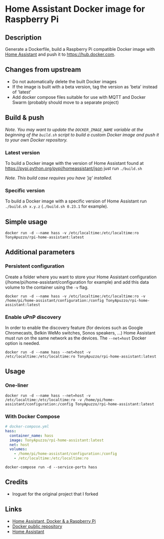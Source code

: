 # Home Assistant Docker image for Raspberry Pi

## Description
Generate a Dockerfile, build a Raspberry Pi compatible Docker image with [Home Assistant](https://home-assistant.io/) and push it to https://hub.docker.com.

## Changes from upstream
* Do not automatically delete the built Docker images
* If the image is built with a beta version, tag the version as 'beta' instead of 'latest'
* Add docker compose files suitable for use with MQTT and Docker Swarm (probably should move to a separate project)

## Build & push

*Note. You may want to update the `DOCKER_IMAGE_NAME` variable at the beginning of the `build.sh` script to build a custom Docker image and push it to your own Docker repository.*

### Latest version
To build a Docker image with the version of Home Assistant found at https://pypi.python.org/pypi/homeassistant/json just run `./build.sh`

*Note. This build case requires you have 'jq' installed.*

### Specific version
To build a Docker image with a specific version of Home Assistant run `./build.sh x.y.z` (`./build.sh 0.23.1` for example).

## Simple usage
`docker run -d --name hass -v /etc/localtime:/etc/localtime:ro TonyApuzzo/rpi-home-assistant:latest`

## Additional parameters
### Persistent configuration
Create a folder where you want to store your Home Assistant configuration (/home/pi/home-assistant/configuration for example) and add this data volume to the container using the `-v` flag.

`docker run -d --name hass -v /etc/localtime:/etc/localtime:ro -v /home/pi/home-assistant/configuration:/config TonyApuzzo/rpi-home-assistant:latest`

### Enable uPnP discovery
In order to enable the discovery feature (for devices such as Google Chromecasts, Belkin WeMo switches, Sonos speakers, ...) Home Assistant must run on the same network as the devices. The `--net=host` Docker option is needed.

`docker run -d --name hass --net=host -v /etc/localtime:/etc/localtime:ro TonyApuzzo/rpi-home-assistant:latest`

## Usage
### One-liner
`docker run -d --name hass --net=host -v /etc/localtime:/etc/localtime:ro -v /home/pi/home-assistant/configuration:/config TonyApuzzo/rpi-home-assistant:latest`

### With Docker Compose

```yml
# docker-compose.yml
hass:
  container_name: hass
  image: TonyApuzzo/rpi-home-assistant:latest
  net: host
  volumes:
    - /home/pi/home-assistant/configuration:/config
    - /etc/localtime:/etc/localtime:ro
```

`docker-compose run -d --service-ports hass`

## Credits
* lroguet for the original project that I forked

## Links
* [Home Assistant, Docker & a Raspberry Pi](https://fourteenislands.io/2016/07/home-assistant-docker-and-a-raspberry-pi/)
* [Docker public repository](https://hub.docker.com/r/TonyApuzzo/rpi-home-assistant/)
* [Home Assistant](https://home-assistant.io/)
